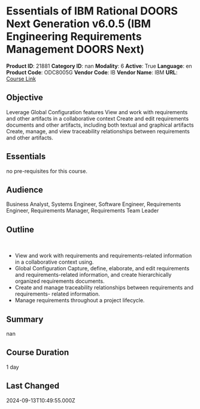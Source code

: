 # Essentials of IBM Rational DOORS Next Generation v6.0.5 (IBM Engineering Requirements Management DOORS Next)

**Product ID**: 21881
**Category ID**: nan
**Modality**: 6
**Active**: True
**Language**: en
**Product Code**: ODC8005G
**Vendor Code**: IB
**Vendor Name**: IBM
**URL**: [Course Link](https://www.fastlaneus.com/course/ibm-odc8005g)

## Objective
Leverage Global Configuration features View and work with requirements and other artifacts in a collaborative context Create and edit requirements documents and other artifacts, including both textual and graphical artifacts Create, manage, and view traceability relationships between requirements and other artifacts.

## Essentials
no pre-requisites for this course.

## Audience
Business Analyst, Systems Engineer, Software Engineer, Requirements Engineer, Requirements Manager, Requirements Team Leader

## Outline
 


- View and work with requirements and requirements-related information in a collaborative context using.
- Global Configuration Capture, define, elaborate, and edit requirements and requirements-related information, and create hierarchically organized requirements documents.
- Create and manage traceability relationships between requirements and requirements- related information.
- Manage requirements throughout a project lifecycle.

## Summary
nan

## Course Duration
1 day

## Last Changed
2024-09-13T10:49:55.000Z
